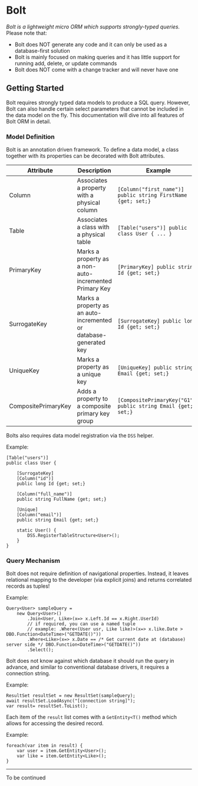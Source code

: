 # Bolt 
*Bolt is a lightweight micro ORM which supports strongly-typed queries.*  
Please note that:
 - Bolt does NOT generate any code and it can only be used as a database-first solution
 - Bolt is mainly focused on making queries and it has little support for running add, delete, or update commands
 - Bolt does NOT come with a change tracker and will never have one

## Getting Started 
Bolt requires strongly typed data models to produce a SQL query. However, Bolt can also handle certain select parameters that cannot be included in the data model on the fly. This documentation will dive into all features of Bolt ORM in detail. 

### Model Definition
Bolt is an annotation driven framework. To define a data model, a class together with its properties can be decorated with Bolt attributes. 

|Attribute| Description  | Example
|--|--|--|
| Column | Associates a property with a physical column  | `[Column("first_name")] public string FirstName {get; set;}`
| Table| Associates a class with a physical table | `[Table("users")] public class User { ... }`
| PrimaryKey | Marks a property as a non-auto-incremented Primary Key| `[PrimaryKey] public string Id {get; set;}`
| SurrogateKey | Marks a property as an auto-incremented or database-generated key | `[SurrogateKey] public long Id {get; set;}`
|UniqueKey| Marks a property as a unique key | `[UniqueKey] public string Email {get; set;}`
|CompositePrimaryKey| Adds a property to a composite primary key group | `[CompositePrimaryKey("G1")] public string Email {get; set;}`

Bolts also requires data model registration via the `DSS` helper. 

Example: 

    [Table("users")]
    public class User {
	  
	    [SurrogateKey]
	    [Column("id")]
	    public long Id {get; set;}
	  
	    [Column("full_name")]
	    public string FullName {get; set;}
	  
	    [Unique]
	    [Column("email")]
	    public string Email {get; set;}

		static User() {
			DSS.RegisterTableStructure<User>();
		}
	} 

### Query Mechanism 
Bolt does not require definition of navigational properties. Instead, it leaves relational mapping to the developer (via explicit joins) and returns correlated records as tuples! 

Example: 

    Query<User> sampleQuery = 
	    new Query<User>()
		    .Join<User, Like>(x=> x.Left.Id == x.Right.UserId)
		    // if required, you can use a named tuple
		    // example: .Where<(User usr, Like like)>(x=> x.like.Date > DBO.Function<DateTime>("GETDATE()"))
		    .Where<Like>(x=> x.Date == /* Get current date at (database) server side */ DBO.Function<DateTime>("GETDATE()"))
		    .Select();
Bolt does not know against which database it should run the query in advance, and similar to conventional database drivers, it requires a connection string. 

Example: 

    ResultSet resultSet = new ResultSet(sampleQuery);
    await resultSet.LoadAsync("[connection string]");
    var result= resultSet.ToList();
Each item of the `result` list comes with a `GetEntity<T()` method which allows for accessing the desired record. 

Example: 

    foreach(var item in result) {
	    var user = item.GetEntity<User>();
	    var like = item.GetEntity<Like>();
	}

---
To be continued

 

